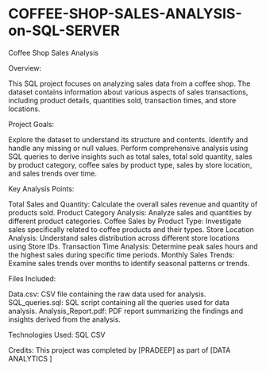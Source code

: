 # COFFEE-SHOP-SALES-ANALYSIS-on-SQL-SERVER

Coffee Shop Sales Analysis


Overview:

This SQL project focuses on analyzing sales data from a coffee shop. The dataset contains information about various aspects of sales transactions, including product details, quantities sold, transaction times, and store locations.



Project Goals:

Explore the dataset to understand its structure and contents.
Identify and handle any missing or null values.
Perform comprehensive analysis using SQL queries to derive insights such as total sales, total sold quantity, sales by product category, coffee sales by product type, sales by store location, and sales trends over time.


Key Analysis Points:

Total Sales and Quantity: Calculate the overall sales revenue and quantity of products sold.
Product Category Analysis: Analyze sales and quantities by different product categories.
Coffee Sales by Product Type: Investigate sales specifically related to coffee products and their types.
Store Location Analysis: Understand sales distribution across different store locations using Store IDs.
Transaction Time Analysis: Determine peak sales hours and the highest sales during specific time periods.
Monthly Sales Trends: Examine sales trends over months to identify seasonal patterns or trends.


Files Included:

Data.csv: CSV file containing the raw data used for analysis.
SQL_queries.sql: SQL script containing all the queries used for data analysis.
Analysis_Report.pdf: PDF report summarizing the findings and insights derived from the analysis.

Technologies Used:
SQL
CSV

Credits:
This project was completed by [PRADEEP] as part of [DATA ANALYTICS ] 
 
